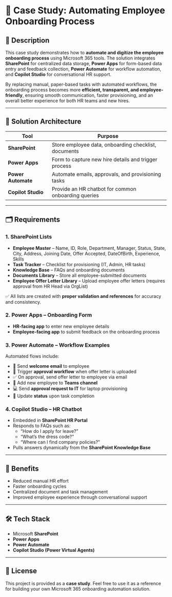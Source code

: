 # 🚀 Case Study: Automating Employee Onboarding Process

## 📖 Description
This case study demonstrates how to **automate and digitize the employee onboarding process** using Microsoft 365 tools. The solution integrates **SharePoint** for centralized data storage, **Power Apps** for form-based data entry and feedback collection, **Power Automate** for workflow automation, and **Copilot Studio** for conversational HR support.

By replacing manual, paper-based tasks with automated workflows, the onboarding process becomes more **efficient, transparent, and employee-friendly**, ensuring smooth communication, faster provisioning, and an overall better experience for both HR teams and new hires.

---

## 📌 Solution Architecture

| Tool | Purpose |
|------|---------|
| **SharePoint** | Store employee data, onboarding checklist, documents |
| **Power Apps** | Form to capture new hire details and trigger process |
| **Power Automate** | Automate emails, approvals, and provisioning tasks |
| **Copilot Studio** | Provide an HR chatbot for common onboarding queries |

---

## 🗂️ Requirements

### 1. SharePoint Lists
- **Employee Master** – Name, ID, Role, Department, Manager, Status, State, City, Address, Joining Date, Offer Accepted, DateOfBirth, Experience, Skills  
- **Task Tracker** – Checklist for provisioning (IT, Admin, HR tasks)  
- **Knowledge Base** – FAQs and onboarding documents  
- **Documents Library** – Store all employee-submitted documents  
- **Employee Offer Letter Library** – Upload employee offer letters (requires approval from HR Head via OrgList)  

✅ All lists are created with **proper validation and references** for accuracy and consistency.

### 2. Power Apps – Onboarding Form
- **HR-facing app** to enter new employee details  
- **Employee-facing app** to submit feedback on the onboarding process  

### 3. Power Automate – Workflow Examples
Automated flows include:  
- 📩 Send **welcome email** to employee  
- 📂 Trigger **approval workflow** when offer letter is uploaded  
- ✅ On approval, send offer letter to employee via email  
- 👥 Add new employee to **Teams channel**  
- 💻 Send **approval request to IT** for laptop provisioning  
- 🔄 Update **status** upon task completion  

### 4. Copilot Studio – HR Chatbot
- Embedded in **SharePoint HR Portal**  
- Responds to FAQs such as:  
  - “How do I apply for leave?”  
  - “What’s the dress code?”  
  - “Where can I find company policies?”  
- Pulls answers dynamically from the **SharePoint Knowledge Base**

---

## 🌟 Benefits
- Reduced manual HR effort  
- Faster onboarding cycles  
- Centralized document and task management  
- Improved employee experience through conversational support  

---

## 🛠️ Tech Stack
- Microsoft **SharePoint**  
- **Power Apps**  
- **Power Automate**  
- **Copilot Studio (Power Virtual Agents)**  

---

## 📄 License
This project is provided as a **case study**. Feel free to use it as a reference for building your own Microsoft 365 onboarding automation solution.
